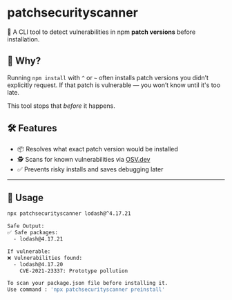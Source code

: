 # patchsecurityscanner

🔐 A CLI tool to detect vulnerabilities in npm **patch versions** before installation.

## 🚨 Why?

Running `npm install` with `^` or `~` often installs patch versions you didn’t explicitly request. If that patch is vulnerable — you won’t know until it's too late.

This tool stops that *before* it happens.

## 🛠 Features

- 📦 Resolves what exact patch version would be installed
- 🕵️ Scans for known vulnerabilities via [OSV.dev](https://osv.dev)
- ✅ Prevents risky installs and saves debugging later

---

## 🚀 Usage

```bash
npx patchsecurityscanner lodash@^4.17.21

Safe Output:
✅ Safe packages:
  - lodash@4.17.21

If vulnerable:
❌ Vulnerabilities found:
  - lodash@4.17.20
    CVE-2021-23337: Prototype pollution

To scan your package.json file before installing it. 
Use command : 'npx patchsecurityscanner preinstall'
